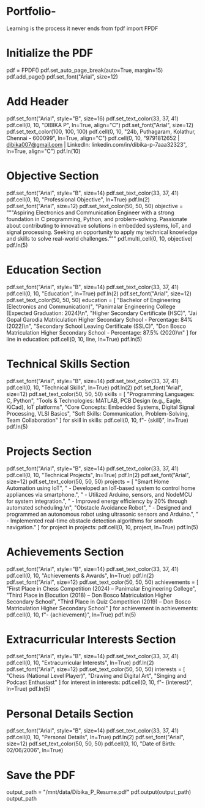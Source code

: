 # Portfolio-
Learning is the process it never ends 
from fpdf import FPDF

# Initialize the PDF
pdf = FPDF()
pdf.set_auto_page_break(auto=True, margin=15)
pdf.add_page()
pdf.set_font("Arial", size=12)

# Add Header
pdf.set_font("Arial", style="B", size=16)
pdf.set_text_color(33, 37, 41)
pdf.cell(0, 10, "DIBIKA P", ln=True, align="C")
pdf.set_font("Arial", size=12)
pdf.set_text_color(100, 100, 100)
pdf.cell(0, 10, "24b, Puthagaram, Kolathur, Chennai - 600099", ln=True, align="C")
pdf.cell(0, 10, "9791812652 | dibika007@gmail.com | LinkedIn: linkedin.com/in/dibika-p-7aaa32323", ln=True, align="C")
pdf.ln(10)

# Objective Section
pdf.set_font("Arial", style="B", size=14)
pdf.set_text_color(33, 37, 41)
pdf.cell(0, 10, "Professional Objective", ln=True)
pdf.ln(2)
pdf.set_font("Arial", size=12)
pdf.set_text_color(50, 50, 50)
objective = """Aspiring Electronics and Communication Engineer with a strong foundation in C programming, Python, 
and problem-solving. Passionate about contributing to innovative solutions in embedded systems, IoT, 
and signal processing. Seeking an opportunity to apply my technical knowledge and skills to solve real-world challenges."""
pdf.multi_cell(0, 10, objective)
pdf.ln(5)

# Education Section
pdf.set_font("Arial", style="B", size=14)
pdf.set_text_color(33, 37, 41)
pdf.cell(0, 10, "Education", ln=True)
pdf.ln(2)
pdf.set_font("Arial", size=12)
pdf.set_text_color(50, 50, 50)
education = [
    "Bachelor of Engineering (Electronics and Communication)",
    "Panimalar Engineering College (Expected Graduation: 2024)\n",
    "Higher Secondary Certificate (HSC)",
    "Jai Gopal Garodia Matriculation Higher Secondary School - Percentage: 84% (2022)\n",
    "Secondary School Leaving Certificate (SSLC)",
    "Don Bosco Matriculation Higher Secondary School - Percentage: 87.5% (2020)\n"
]
for line in education:
    pdf.cell(0, 10, line, ln=True)
pdf.ln(5)

# Technical Skills Section
pdf.set_font("Arial", style="B", size=14)
pdf.set_text_color(33, 37, 41)
pdf.cell(0, 10, "Technical Skills", ln=True)
pdf.ln(2)
pdf.set_font("Arial", size=12)
pdf.set_text_color(50, 50, 50)
skills = [
    "Programming Languages: C, Python",
    "Tools & Technologies: MATLAB, PCB Design (e.g., Eagle, KiCad), IoT platforms",
    "Core Concepts: Embedded Systems, Digital Signal Processing, VLSI Basics",
    "Soft Skills: Communication, Problem-Solving, Team Collaboration"
]
for skill in skills:
    pdf.cell(0, 10, f"- {skill}", ln=True)
pdf.ln(5)

# Projects Section
pdf.set_font("Arial", style="B", size=14)
pdf.set_text_color(33, 37, 41)
pdf.cell(0, 10, "Technical Projects", ln=True)
pdf.ln(2)
pdf.set_font("Arial", size=12)
pdf.set_text_color(50, 50, 50)
projects = [
    "Smart Home Automation using IoT",
    "  - Developed an IoT-based system to control home appliances via smartphone.",
    "  - Utilized Arduino, sensors, and NodeMCU for system integration.",
    "  - Improved energy efficiency by 20% through automated scheduling.\n",
    "Obstacle Avoidance Robot",
    "  - Designed and programmed an autonomous robot using ultrasonic sensors and Arduino.",
    "  - Implemented real-time obstacle detection algorithms for smooth navigation."
]
for project in projects:
    pdf.cell(0, 10, project, ln=True)
pdf.ln(5)

# Achievements Section
pdf.set_font("Arial", style="B", size=14)
pdf.set_text_color(33, 37, 41)
pdf.cell(0, 10, "Achievements & Awards", ln=True)
pdf.ln(2)
pdf.set_font("Arial", size=12)
pdf.set_text_color(50, 50, 50)
achievements = [
    "First Place in Chess Competition (2024) – Panimalar Engineering College",
    "Third Place in Elocution (2018) – Don Bosco Matriculation Higher Secondary School",
    "Third Place in Quiz Competition (2019) – Don Bosco Matriculation Higher Secondary School"
]
for achievement in achievements:
    pdf.cell(0, 10, f"- {achievement}", ln=True)
pdf.ln(5)

# Extracurricular Interests Section
pdf.set_font("Arial", style="B", size=14)
pdf.set_text_color(33, 37, 41)
pdf.cell(0, 10, "Extracurricular Interests", ln=True)
pdf.ln(2)
pdf.set_font("Arial", size=12)
pdf.set_text_color(50, 50, 50)
interests = [
    "Chess (National Level Player)",
    "Drawing and Digital Art",
    "Singing and Podcast Enthusiast"
]
for interest in interests:
    pdf.cell(0, 10, f"- {interest}", ln=True)
pdf.ln(5)

# Personal Details Section
pdf.set_font("Arial", style="B", size=14)
pdf.set_text_color(33, 37, 41)
pdf.cell(0, 10, "Personal Details", ln=True)
pdf.ln(2)
pdf.set_font("Arial", size=12)
pdf.set_text_color(50, 50, 50)
pdf.cell(0, 10, "Date of Birth: 02/06/2006", ln=True)

# Save the PDF
output_path = "/mnt/data/Dibika_P_Resume.pdf"
pdf.output(output_path)
output_path
